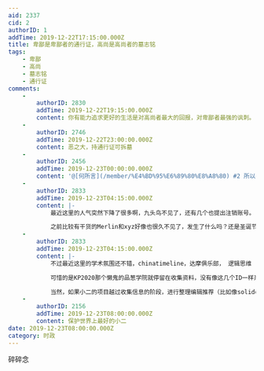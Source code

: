 ```yaml
---
aid: 2337
cid: 2
authorID: 1
addTime: 2019-12-22T17:15:00.000Z
title: 卑鄙是卑鄙者的通行证，高尚是高尚者的墓志铭
tags:
    - 卑鄙
    - 高尚
    - 墓志铭
    - 通行证
comments:
    -
        authorID: 2830
        addTime: 2019-12-22T19:15:00.000Z
        content: 你有能力追求更好的生活是对高尚者最大的回报，对卑鄙者最强的讽刺。
    -
        authorID: 2746
        addTime: 2019-12-22T23:00:00.000Z
        content: 恶之大，持通行证可拆墓
    -
        authorID: 2456
        addTime: 2019-12-23T00:00:00.000Z
        content: '@[何所言](/member/%E4%BD%95%E6%89%80%E8%A8%80) #2 所以得学会擦亮你的武器。'
    -
        authorID: 2833
        addTime: 2019-12-23T04:15:00.000Z
        content: |-
            最近这里的人气突然下降了很多啊，九头鸟不见了，还有几个也提出注销账号。

            之前比较有干货的Merlin和xyz好像也很久不见了，发生了什么吗？还是圣诞节大家都享受生活去了？
    -
        authorID: 2833
        addTime: 2019-12-23T04:15:00.000Z
        content: |-
            不过最近这里的学术氛围还不错，chinatimeline，达摩俱乐部， 逻辑思维 ，这几个ID的项目很不错。

            可惜的是KP2020那个懒鬼的品葱学院就停留在收集资料，没有像这几个ID一样系统进行整理保持更新，有点可惜。

            当然，如果小二的项目越过收集信息的阶段，进行整理编辑推荐（比如像solidot一样每天/周推荐几篇值得读的文章）会更赞。
    -
        authorID: 2156
        addTime: 2019-12-23T08:00:00.000Z
        content: 保护世界上最好的小二
date: 2019-12-23T08:00:00.000Z
category: 时政
---
```


碎碎念

